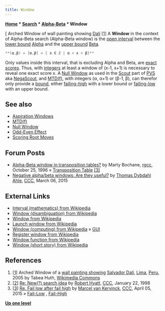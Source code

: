 ```yaml
---
title: Window
---
```

**[Home](Home "Home") \* [Search](Search "Search") \* [Alpha-Beta](Alpha-Beta "Alpha-Beta") \* Window**



[ Arched Window of wall painting showing [Dalí](Category:Salvador_Dal%C3%AD "Category:Salvador Dalí") <a id="cite-note-1" href="#cite-ref-1">[1]</a>
A **Window** in the context of Alpha-Beta search (Alpha-Beta window) is the [open interval](https://en.wikipedia.org/wiki/Interval_%28mathematics%29#Terminology) between the [lower bound](Lower_Bound "Lower Bound") [Alpha](Alpha "Alpha") and the [upper bound](Upper_Bound "Upper Bound") [Beta](Beta "Beta"). 




```C++
**(α,β) = ]α,β[ = { x ∈ ℤ | α < x < β}**

```

Only values inside this interval, that is excluding Alpha and Beta, are [exact scores](Exact_Score "Exact Score"). Thus, with [integers](https://en.wikipedia.org/wiki/Integer) at least a window of (x-1, x+1) is necessary to reveal one exact score x. A [Null Window](Null_Window "Null Window") as used in the [Scout](Scout "Scout") part of [PVS](Principal_Variation_Search "Principal Variation Search") aka [NegaScout](NegaScout "NegaScout"), and [MTD(f)](MTD(f) "MTD(f)"), with integers (α, α+1) or (β-1, β), can therefor only provide a [bound](Bound "Bound"), either [failing-high](Fail-High "Fail-High") with a lower bound or [failing-low](Fail-Low "Fail-Low") with an upper bound. 



## See also


* [Aspiration Windows](Aspiration_Windows "Aspiration Windows")
* [MTD(f)](MTD(f) "MTD(f)")
* [Null Window](Null_Window "Null Window")
* [Odd-Even Effect](Odd-Even_Effect "Odd-Even Effect")
* [Scoring Root Moves](Ronald_de_Man#ScoringRootMoves "Ronald de Man")


## Forum Posts


* [Alpha-Beta window in transposition tables?](https://groups.google.com/d/msg/rec.games.chess.computer/p8GbiiLjp0o/81vZ3czsthIJ) by Marty Bochane, [rgcc](Computer_Chess_Forums "Computer Chess Forums"), October 25, 1996 » [Transposition Table](Transposition_Table "Transposition Table") <a id="cite-note-3" href="#cite-ref-3">[3]</a>
* [Negative alpha/beta windows: Are they useful?](http://www.talkchess.com/forum/viewtopic.php?t=55577) by [Thomas Dybdahl Ahle](Thomas_Dybdahl_Ahle "Thomas Dybdahl Ahle"), [CCC](CCC "CCC"), March 06, 2015


## External Links


* [Interval (mathematics) from Wikipedia](https://en.wikipedia.org/wiki/Interval_%28mathematics%29)
* [Window (disambiguation) from Wikipedia](https://en.wikipedia.org/wiki/Window_%28disambiguation%29)
* [Window from Wikipedia](https://en.wikipedia.org/wiki/Window)
* [Launch window from Wikipedia](https://en.wikipedia.org/wiki/Launch_window)
* [Window (computing) from Wikipedia](https://en.wikipedia.org/wiki/Window_%28computing%29) » [GUI](GUI "GUI")
* [Register window from Wikipedia](https://en.wikipedia.org/wiki/Register_window)
* [Window function from Wikipedia](https://en.wikipedia.org/wiki/Window_function)
* [Window (short story) from Wikipedia](https://en.wikipedia.org/wiki/Window_%28short_story%29)


## References


1. <a id="cite-ref-1" href="#cite-note-1">[1]</a> Arched Window of a [wall painting showing](https://commons.wikimedia.org/wiki/File:Fenster-Dal%C3%AD.JPG) [Salvador Dalí](Category:Salvador_Dal%C3%AD "Category:Salvador Dalí"), [Lima](https://en.wikipedia.org/wiki/Lima), [Peru](https://en.wikipedia.org/wiki/Peru), 2005 by Tabea Huth, [Wikimedia Commons](https://en.wikipedia.org/wiki/Wikimedia_Commons)
2. <a id="cite-ref-2" href="#cite-note-2">[2]</a>  [Re: New(?) search idea](https://www.stmintz.com/ccc/index.php?id=14539) by [Robert Hyatt](Robert_Hyatt "Robert Hyatt"), [CCC](CCC "CCC"), January 22, 1998
3. <a id="cite-ref-3" href="#cite-note-3">[3]</a> [Re. Fail low after fail high](http://www.talkchess.com/forum/viewtopic.php?t=55889&start=8) by [Marcel van Kervinck](Marcel_van_Kervinck "Marcel van Kervinck"), [CCC](CCC "CCC"), April 05, 2015 » [Fail-Low](Fail-Low "Fail-Low") , [Fail-High](Fail-High "Fail-High")

**[Up one level](Alpha-Beta "Alpha-Beta")**







 
